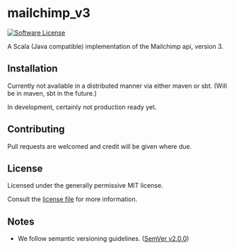 # mailchimp_v3

[![Software License][ico-license]](LICENSE.md)

A Scala (Java compatible) implementation of the Mailchimp api, version 3.

## Installation

Currently not available in a distributed manner via either maven or sbt.
(Will be in maven, sbt in the future.)

In development, certainly not production ready yet.

## Contributing

Pull requests are welcomed and credit will be given where due.

## License
Licensed under the generally permissive MIT license.

Consult the [license file](LICENSE.md) for more information.

## Notes

* We follow semantic versioning guidelines. ([SemVer v2.0.0](http://semver.org/))

[ico-license]: https://img.shields.io/badge/license-BSD-brightgreen.svg?style=flat-square